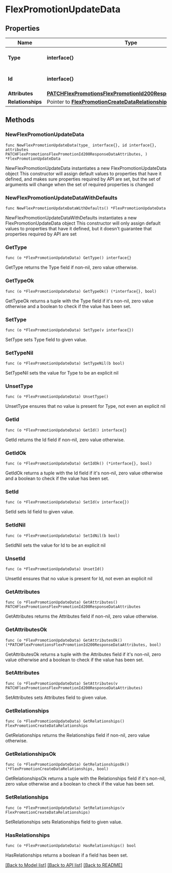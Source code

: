 # FlexPromotionUpdateData

## Properties

Name | Type | Description | Notes
------------ | ------------- | ------------- | -------------
**Type** | **interface{}** | The resource&#39;s type | 
**Id** | **interface{}** | The resource&#39;s id | 
**Attributes** | [**PATCHFlexPromotionsFlexPromotionId200ResponseDataAttributes**](PATCHFlexPromotionsFlexPromotionId200ResponseDataAttributes.md) |  | 
**Relationships** | Pointer to [**FlexPromotionCreateDataRelationships**](FlexPromotionCreateDataRelationships.md) |  | [optional] 

## Methods

### NewFlexPromotionUpdateData

`func NewFlexPromotionUpdateData(type_ interface{}, id interface{}, attributes PATCHFlexPromotionsFlexPromotionId200ResponseDataAttributes, ) *FlexPromotionUpdateData`

NewFlexPromotionUpdateData instantiates a new FlexPromotionUpdateData object
This constructor will assign default values to properties that have it defined,
and makes sure properties required by API are set, but the set of arguments
will change when the set of required properties is changed

### NewFlexPromotionUpdateDataWithDefaults

`func NewFlexPromotionUpdateDataWithDefaults() *FlexPromotionUpdateData`

NewFlexPromotionUpdateDataWithDefaults instantiates a new FlexPromotionUpdateData object
This constructor will only assign default values to properties that have it defined,
but it doesn't guarantee that properties required by API are set

### GetType

`func (o *FlexPromotionUpdateData) GetType() interface{}`

GetType returns the Type field if non-nil, zero value otherwise.

### GetTypeOk

`func (o *FlexPromotionUpdateData) GetTypeOk() (*interface{}, bool)`

GetTypeOk returns a tuple with the Type field if it's non-nil, zero value otherwise
and a boolean to check if the value has been set.

### SetType

`func (o *FlexPromotionUpdateData) SetType(v interface{})`

SetType sets Type field to given value.


### SetTypeNil

`func (o *FlexPromotionUpdateData) SetTypeNil(b bool)`

 SetTypeNil sets the value for Type to be an explicit nil

### UnsetType
`func (o *FlexPromotionUpdateData) UnsetType()`

UnsetType ensures that no value is present for Type, not even an explicit nil
### GetId

`func (o *FlexPromotionUpdateData) GetId() interface{}`

GetId returns the Id field if non-nil, zero value otherwise.

### GetIdOk

`func (o *FlexPromotionUpdateData) GetIdOk() (*interface{}, bool)`

GetIdOk returns a tuple with the Id field if it's non-nil, zero value otherwise
and a boolean to check if the value has been set.

### SetId

`func (o *FlexPromotionUpdateData) SetId(v interface{})`

SetId sets Id field to given value.


### SetIdNil

`func (o *FlexPromotionUpdateData) SetIdNil(b bool)`

 SetIdNil sets the value for Id to be an explicit nil

### UnsetId
`func (o *FlexPromotionUpdateData) UnsetId()`

UnsetId ensures that no value is present for Id, not even an explicit nil
### GetAttributes

`func (o *FlexPromotionUpdateData) GetAttributes() PATCHFlexPromotionsFlexPromotionId200ResponseDataAttributes`

GetAttributes returns the Attributes field if non-nil, zero value otherwise.

### GetAttributesOk

`func (o *FlexPromotionUpdateData) GetAttributesOk() (*PATCHFlexPromotionsFlexPromotionId200ResponseDataAttributes, bool)`

GetAttributesOk returns a tuple with the Attributes field if it's non-nil, zero value otherwise
and a boolean to check if the value has been set.

### SetAttributes

`func (o *FlexPromotionUpdateData) SetAttributes(v PATCHFlexPromotionsFlexPromotionId200ResponseDataAttributes)`

SetAttributes sets Attributes field to given value.


### GetRelationships

`func (o *FlexPromotionUpdateData) GetRelationships() FlexPromotionCreateDataRelationships`

GetRelationships returns the Relationships field if non-nil, zero value otherwise.

### GetRelationshipsOk

`func (o *FlexPromotionUpdateData) GetRelationshipsOk() (*FlexPromotionCreateDataRelationships, bool)`

GetRelationshipsOk returns a tuple with the Relationships field if it's non-nil, zero value otherwise
and a boolean to check if the value has been set.

### SetRelationships

`func (o *FlexPromotionUpdateData) SetRelationships(v FlexPromotionCreateDataRelationships)`

SetRelationships sets Relationships field to given value.

### HasRelationships

`func (o *FlexPromotionUpdateData) HasRelationships() bool`

HasRelationships returns a boolean if a field has been set.


[[Back to Model list]](../README.md#documentation-for-models) [[Back to API list]](../README.md#documentation-for-api-endpoints) [[Back to README]](../README.md)


